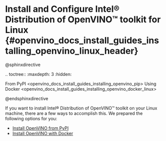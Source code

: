 # Install and Configure Intel® Distribution of OpenVINO™ toolkit for Linux {#openvino_docs_install_guides_installing_openvino_linux_header}

@sphinxdirective

.. toctree::
   :maxdepth: 3
   :hidden:

   From PyPI <openvino_docs_install_guides_installing_openvino_pip>
   Using Docker <openvino_docs_install_guides_installing_openvino_docker_linux>

@endsphinxdirective

If you want to install Intel® Distribution of OpenVINO™ toolkit on your Linux machine, there are a few ways to accomplish this. We prepared the following options for you: 

* [Install OpenVINO from PyPI](installing-openvino-pip.md)
* [Install OpenVINO with Docker](installing-openvino-docker-linux.md)

